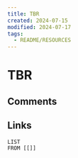 ```yaml
---
title: TBR
created: 2024-07-15
modified: 2024-07-17
tags:
  - README/RESOURCES
---
```

# TBR
## Comments

## Links
```dataview
LIST
FROM [[]]
```
